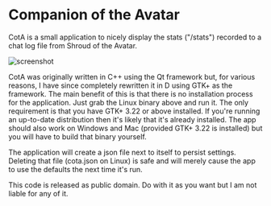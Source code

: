 # Companion of the Avatar
CotA is a small application to nicely display the stats ("/stats") recorded to a chat log file from Shroud of the Avatar. 

![screenshot](http://a4.pbase.com/o10/09/605909/1/164136608.wYwamDcp.Screenshotfrom20171119015429.png)

CotA was originally written in C++ using the Qt framework but, for various reasons, I have since completely rewritten it in D using GTK+ as the framework. The main benefit of this is that there is no installation process for the application. Just grab the Linux binary above and run it. The only requirement is that you have GTK+ 3.22 or above installed. If you're running an up-to-date distribution then it's likely that it's already installed. The app should also work on Windows and Mac (provided GTK+ 3.22 is installed) but you will have to build that binary yourself.

The application will create a json file next to itself to persist settings. Deleting that file (cota.json on Linux) is safe and will merely cause the app to use the defaults the next time it's run.

This code is released as public domain. Do with it as you want but I am not liable for any of it.

